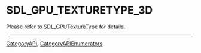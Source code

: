 # SDL_GPU_TEXTURETYPE_3D

Please refer to [SDL_GPUTextureType](SDL_GPUTextureType) for details.

----
[CategoryAPI](CategoryAPI), [CategoryAPIEnumerators](CategoryAPIEnumerators)

